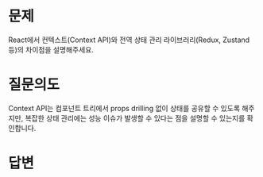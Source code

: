 # 문제
React에서 컨텍스트(Context API)와 전역 상태 관리 라이브러리(Redux, Zustand 등)의 차이점을 설명해주세요.

# 질문의도
Context API는 컴포넌트 트리에서 props drilling 없이 상태를 공유할 수 있도록 해주지만, 복잡한 상태 관리에는 성능 이슈가 발생할 수 있다는 점을 설명할 수 있는지를 확인합니다.

# 답변